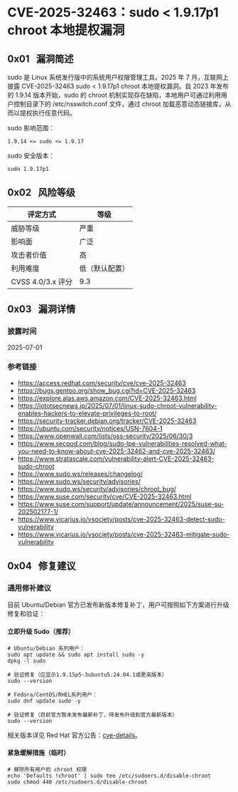 # CVE-2025-32463：sudo < 1.9.17p1 chroot 本地提权漏洞

## 0x01   漏洞简述

sudo 是 Linux 系统发行版中的系统用户权限管理工具。2025 年 7 月，互联网上披露 CVE-2025-32463 sudo < 1.9.17p1 chroot 本地提权漏洞。自 2023 年发布的 1.9.14 版本开始，sudo 的 chroot 机制实现存在缺陷，本地用户可通过利用用户控制目录下的 /etc/nsswitch.conf 文件，通过 chroot 加载恶意动态链接库，从而以提权执行任意代码。

sudo 影响范围：

```
1.9.14 <= sudo <= 1.9.17
```

sudo 安全版本：

```
sudo 1.9.17p1
```

## 0x02   风险等级

| 评定方式            | 等级      |
| --------------- | ------- |
| 威胁等级            | 严重      |
| 影响面             | 广泛      |
| 攻击者价值           | 高       |
| 利用难度            | 低（默认配置） |
| CVSS 4.0/3.x 评分 | 9.3     |

## 0x03   漏洞详情

### 披露时间

2025-07-01

### 参考链接

- https://access.redhat.com/security/cve/cve-2025-32463
- https://bugs.gentoo.org/show_bug.cgi?id=CVE-2025-32463
- https://explore.alas.aws.amazon.com/CVE-2025-32463.html
- https://iototsecnews.jp/2025/07/01/linux-sudo-chroot-vulnerability-enables-hackers-to-elevate-privileges-to-root/
- https://security-tracker.debian.org/tracker/CVE-2025-32463
- https://ubuntu.com/security/notices/USN-7604-1
- https://www.openwall.com/lists/oss-security/2025/06/30/3
- https://www.secpod.com/blog/sudo-lpe-vulnerabilities-resolved-what-you-need-to-know-about-cve-2025-32462-and-cve-2025-32463/
- https://www.stratascale.com/vulnerability-alert-CVE-2025-32463-sudo-chroot
- https://www.sudo.ws/releases/changelog/
- https://www.sudo.ws/security/advisories/
- https://www.sudo.ws/security/advisories/chroot_bug/
- https://www.suse.com/security/cve/CVE-2025-32463.html
- https://www.suse.com/support/update/announcement/2025/suse-su-202502177-1/
- https://www.vicarius.io/vsociety/posts/cve-2025-32463-detect-sudo-vulnerability
- https://www.vicarius.io/vsociety/posts/cve-2025-32463-mitigate-sudo-vulnerability

## 0x04   修复建议

### 通用修补建议

目前 Ubuntu/Debian 官方已发布新版本修复补丁，用户可按照如下方案进行升级修复和验证：

#### 立即升级 Sudo（推荐）

```
# Ubuntu/Debian 系列用户：
sudo apt update && sudo apt install sudo -y 
dpkg -l sudo

# 验证修复（应显示1.9.15p5-3ubuntu5.24.04.1或更高版本）
sudo --version
```

```
# Fedora/CentOS/RHEL系列用户：
sudo dnf update sudo -y  

# 验证修复（目前官方暂未发布最新补丁，待发布升级到官方最新版本）
sudo --version
```

相关版本详见 Red Hat 官方公告：[cve-details](https://access.redhat.com/security/cve/CVE-2025-32463)。

#### 紧急缓解措施（临时）

```
# 移除所有用户的 chroot 权限
echo 'Defaults !chroot' | sudo tee /etc/sudoers.d/disable-chroot 
sudo chmod 440 /etc/sudoers.d/disable-chroot
```
